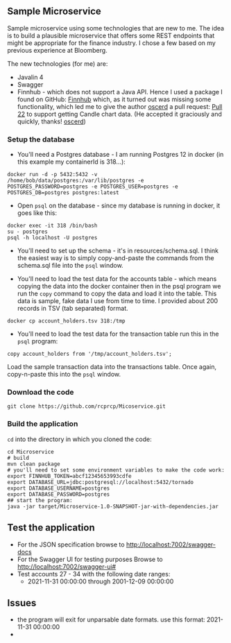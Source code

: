 ## Sample Microservice

Sample microservice using some technologies that are new to me.  The idea is to build a plausible microservice that offers some REST endpoints that might be appropriate for the finance industry.  I chose a few based on my previous experience at Bloomberg.

The new technologies (for me) are:
* Javalin 4
* Swagger
* Finnhub  - which does not support a Java API.  Hence I used a package I found on GitHub: [Finnhub](https://github.com/oscerd/finnhub-java-client) which, as it turned out was missing some functionality, which led me to give the author [oscerd](https://github.com/oscerd) a pull request: [Pull 22](https://github.com/oscerd/finnhub-java-client/pull/22) to support getting Candle chart data.  (He accepted it graciously and quickly, thanks! [oscerd](https://github.com/oscerd))

### Setup the database
* You'll need a Postgres database - I am running Postgres 12 in docker (in this example my containerId is 318...): 
```shell
docker run -d -p 5432:5432 -v /home/bob/data/postgres:/var/lib/postgres -e POSTGRES_PASSWORD=postgres -e POSTGRES_USER=postgres -e POSTGRES_DB=postgres postgres:latest
```
* Open `psql` on the database - since my database is running in docker, it goes like this:
```shell
docker exec -it 318 /bin/bash
su - postgres
psql -h localhost -U postgres
```
* You'll need to set up the schema - it's in resources/schema.sql.  I think the easiest way is to simply copy-and-paste the commands from the schema.sql file into the `psql` window.

* You'll need to load the test data for the accounts table - which means copying the data into the docker container then in the psql program we run the `copy` command to copy the data and load it into the table.  This data is sample, fake data I use from time to time.  I provided about 200 records in TSV (tab separated) format.
```shell
docker cp account_holders.tsv 318:/tmp
```
* You'll need to load the test data for the transaction table run this in the `psql` program:
```shell
copy account_holders from '/tmp/account_holders.tsv'; 
```
Load the sample transaction data into the transactions table.  Once again, copy-n-paste this into the `psql` window.
### Download the code
```shell
git clone https://github.com/rcprcp/Micoservice.git
```
### Build the application
`cd` into the directory in which you cloned the code: 
```shell
cd Microservice 
# build
mvn clean package
# you'll need to set some environment variables to make the code work:
export FINNHUB_TOKEN=abcf12345653993cdfe
export DATABASE_URL=jdbc:postgresql://localhost:5432/tornado
export DATABASE_USERNAME=postgres
export DATABASE_PASSWORD=postgres
## start the program:
java -jar target/Microservice-1.0-SNAPSHOT-jar-with-dependencies.jar
```

## Test the application
* For the JSON specification browse to [http://localhost:7002/swagger-docs](http://localhost:7002/swagger-docs)
* For the Swagger UI for testing purposes Browse to [http://localhost:7002/swagger-ui#](http://localhost:7002/swagger-ui#)
* Test accounts 27 - 34 with the following date ranges:
  * 2021-11-31 00:00:00 through 2001-12-09 00:00:00



## Issues 
* the program will exit for unparsable date formats. use this format: 2021-11-31 00:00:00
* 

